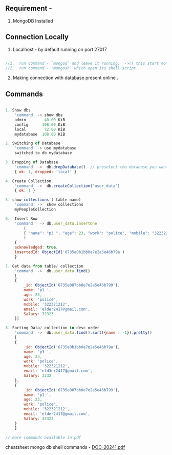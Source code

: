 ## Requirement - 
1. MongoDB Installed

## Connection Locally 
1. Localhost - by default running on port 27017 

```javascript

//1.  run command - `mongod` and leave it running.  ->() this start mongodb Server)
//2.  run command - 'mongosh` which open its shell script

```
2. Making connection with database present online .

## Commands

```javascript

1. Show dbs
    'command' -> show dbs
    admin        40.00 KiB
    config      108.00 KiB
    local        72.00 KiB
    mydatabase  108.00 KiB

2. Switching of Database
    'command' -> use mydatabase
    switched to db mydatabase

3. Dropping of Database
    'command' ->  db.dropDatabase()  // preselect the database you want to delete
    { ok: 1, dropped: 'local' }

4. Create Collection     
    'command' ->  db.createCollection('user_data')
    { ok: 1 }

5. show collections ( table name)
    'command' ->  show collections
    myPeopleCollection

6.  Insert Row
    'command'  -> db.user_data.insertOne
        ( 
        { "name": "p3 ", "age": 23, "work": "police", "mobile": "322321212", "email": "eld3er2417@gmail.com", "Salary": 3232}
        )
    {
    acknowledged: true,
    insertedId: ObjectId('6735e0b1bb0e7e2a5e46b79a')
    }

7. Get data from table/ collection 
    'command' ->  db.user_data.find()
    [
    {
        _id: ObjectId('6735e087bb0e7e2a5e46b799'),
        name: 'p1 ',
        age: 23,
        work: 'police',
        mobile: '322321212',
        email: 'elder2417@gmail.com',
        Salary: 32323
    }]

8. Sorting Data/ collection in desc order
    'command' ->  db.user_data.find().sort({name : -1}).pretty()
    [
    {
        _id: ObjectId('6735e0b1bb0e7e2a5e46b79a'),
        name: 'p3 ',
        age: 23,
        work: 'police',
        mobile: '322321212',
        email: 'eld3er2417@gmail.com',
        Salary: 3232
    },
    {
        _id: ObjectId('6735e087bb0e7e2a5e46b799'),
        name: 'p1 ',
        age: 23,
        work: 'police',
        mobile: '322321212',
        email: 'elder2417@gmail.com',
        Salary: 32323
    }
    ]

// more commands available in pdf 
```

cheatsheet mongo db shell commands - [DOC-20241.pdf](https://github.com/user-attachments/files/17748051/DOC-20241.pdf)
